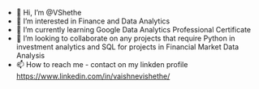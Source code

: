 - 👋 Hi, I’m @VShethe
- 👀 I’m interested in Finance and Data Analytics
- 🌱 I’m currently learning Google Data Analytics Professional Certificate
- 💞️ I’m looking to collaborate on any projects that require Python in investment analytics and SQL for projects in Financial Market Data Analysis
- 📫 How to reach me - contact on my linkden profile https://www.linkedin.com/in/vaishnevishethe/

<!---
VShethe/VShethe is a ✨ special ✨ repository because its `README.md` (this file) appears on your GitHub profile.
You can click the Preview link to take a look at your changes.
--->
